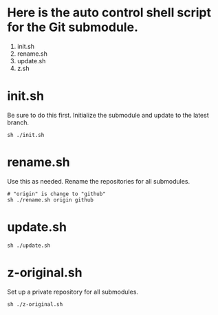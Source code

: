 Here is the auto control shell script for the Git submodule.
===

 1. init.sh
 2. rename.sh
 3. update.sh
 4. z.sh

# init.sh

 Be sure to do this first.
 Initialize the submodule and update to the latest branch.

```
sh ./init.sh
```

# rename.sh

 Use this as needed.
 Rename the repositories for all submodules.

```
# "origin" is change to "github"
sh ./rename.sh origin github
```

# update.sh

```
sh ./update.sh
```

# z-original.sh

 Set up a private repository for all submodules.

```
sh ./z-original.sh
```
